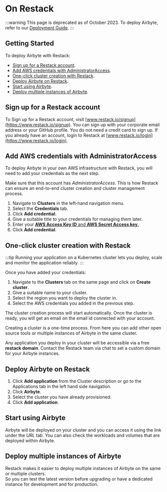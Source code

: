 # On Restack

:::warning
This page is deprecated as of October 2023. To deploy Airbyte, refer to our [Deployment Guide](./deploying-airbyte.md).
:::

## Getting Started

To deploy Airbyte with Restack:

- [Sign up for a Restack account](#sign-up-for-a-restack-account).
- [Add AWS credentials with AdministratorAccess](#add-aws-credentials-with-administratoraccess).
- [One-click cluster creation with Restack](#one-click-cluster-creation-with-restack).
- [Deploy Airbyte on Restack](#deploy-airbyte-on-restack).
- [Start using Airbyte](#start-using-airbyte).
- [Deploy multiple instances of Airbyte](#deploy-multiple-instances-of-airbyte).

## Sign up for a Restack account

To Sign up for a Restack account, visit [www.restack.io/signup](https://www.restack.io/signup). You can sign up with your corporate email address or your GitHub profile. You do not need a credit card to sign up.
If you already have an account, login to Restack at [www.restack.io/login](https://www.restack.io/login).

## Add AWS credentials with AdministratorAccess

To deploy Airbyte in your own AWS infrastructure with Restack, you will need to add your credentials as the next step.

Make sure that this account has _AdministratorAccess_. This is how Restack can ensure an end-to-end cluster creation and cluster management process.

1. Navigate to **Clusters** in the left-hand navigation menu.
2. Select the **Credentials** tab.
3. Click **Add credential**.
4. Give a suitable title to your credentials for managing them later.
5. Enter your [**AWS Access Key ID** and **AWS Secret Access key**.](https://docs.aws.amazon.com/accounts/latest/reference/root-user-access-key.html)
6. Click **Add credential**.

## One-click cluster creation with Restack

:::tip
Running your application on a Kubernetes cluster lets you deploy, scale and monitor the application reliably.
:::

Once you have added your credentials:

1. Navigate to the **Clusters** tab on the same page and click on **Create cluster**.
2. Give a suitable name to your cluster.
3. Select the region you want to deploy the cluster in.
4. Select the AWS credentials you added in the previous step.

The cluster creation process will start automatically. Once the cluster is ready, you will get an email on the email id connected with your account.

Creating a cluster is a one-time process. From here you can add other open source tools or multiple instances of Airbyte in the same cluster.

Any application you deploy in your cluster will be accessible via a free **restack domain**.
Contact the Restack team via chat to set a custom domain for your Airbyte instances.

## Deploy Airbyte on Restack

1. Click **Add application** from the Cluster description or go to the Applications tab in the left hand side navigation.
2. Click **Airbyte**.
3. Select the cluster you have already provisioned.
4. Click **Add application**.

## Start using Airbyte

Airbyte will be deployed on your cluster and you can access it using the link under the _URL_ tab.
You can also check the workloads and volumes that are deployed within Airbyte.

## Deploy multiple instances of Airbyte

Restack makes it easier to deploy multiple instances of Airbyte on the same or multiple clusters.
<br/>So you can test the latest version before upgrading or have a dedicated instance for development and for production.
